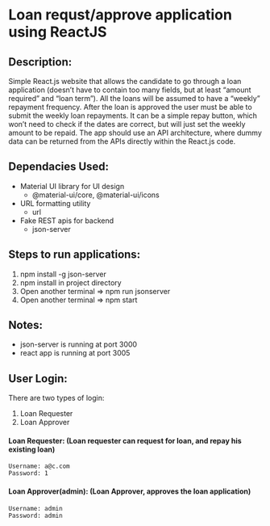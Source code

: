 # Loan requst/approve application using ReactJS

## Description:

Simple React.js website that allows the candidate to go through a
loan application (doesn’t have to contain too many fields, but at least
“amount required” and “loan term”). All the loans will be assumed to have a
“weekly” repayment frequency.
After the loan is approved the user must be able to submit the weekly loan
repayments. It can be a simple repay button, which won’t need to check if
the dates are correct, but will just set the weekly amount to be repaid. The app should use an API architecture, where dummy data can be
returned from the APIs directly within the React.js code.

## Dependacies Used:

- Material UI library for UI design
  - @material-ui/core, @material-ui/icons
- URL formatting utility
  - url
- Fake REST apis for backend
  - json-server

## Steps to run applications:

1. npm install -g json-server
2. npm install in project directory
3. Open another terminal => npm run jsonserver
4. Open another terminal => npm start

## Notes:

- json-server is running at port 3000
- react app is running at port 3005

## User Login:

There are two types of login:

1. Loan Requester
2. Loan Approver

#### Loan Requester: (Loan requester can request for loan, and repay his existing loan)

    Username: a@c.com
    Password: 1

#### Loan Approver(admin): (Loan Approver, approves the loan application)

    Username: admin
    Password: admin
